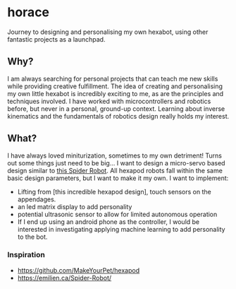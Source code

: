 # horace
Journey to designing and personalising my own hexabot, using other fantastic projects as a launchpad.

## Why?
I am always searching for personal projects that can teach me new skills while providing creative fulfillment.
The idea of creating and personalising my own little hexabot is incredibly exciting to me, as are the principles and techniques involved.
I have worked with microcontrollers and robotics before, but never in a personal, ground-up context. Learning about inverse kinematics and the fundamentals of robotics design really holds my interest.

## What?
I have always loved miniturization, sometimes to my own detriment! Turns out some things just need to be big... I want to design a micro-servo based design similar to [this Spider Robot](https://emilien.ca/Spider-Robot/). All hexapod robots fall within the same basic design parameters, but I want to make it my own. 
I want to implement:
- Lifting from [this incredible hexapod design], touch sensors on the appendages.
- an led matrix display to add personality
- potential ultrasonic sensor to allow for limited autonomous operation
- If I end up using an android phone as the controller, I would be interested in investigating applying machine learning to add personality to the bot.

### Inspiration
-  https://github.com/MakeYourPet/hexapod
-  https://emilien.ca/Spider-Robot/
